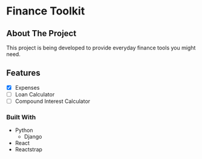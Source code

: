 # Finance Toolkit

## About The Project
This project is being developed to provide everyday finance tools you might need.

## Features
- [x] Expenses
- [ ] Loan Calculator
- [ ] Compound Interest Calculator

### Built With
- Python
  - Django
- React
- Reactstrap
